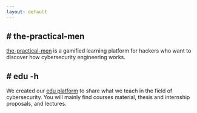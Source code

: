 ```yaml
---
layout: default
---
```


<div class="row t-margin">
  <div class="col-10 col-sm-11">
    <h2 class="m-research-title">
      # the-practical-men
    </h2>
  </div>
</div>
<div class="row res-sec">
  <div class="col-12">
    <p class="desc-margin m-research-text">
      <a href="https://www.thepracticalmen.com" target="blank">the-practical-men</a>
      is a gamified learning platform for hackers who want to discover how cybersecurity engineering works. <br>
    </p>      
  </div>
</div>

<div class="row t-margin">
  <div class="col-10 col-sm-11">
    <h2 class="m-research-title">
      # edu -h
    </h2>
  </div>
</div>
<div class="row res-sec">
  <div class="col-12">
    <p class="desc-margin m-research-text">
      We created our
      <a href="https://edu.v-research.it" target="blank">edu platform</a>
      to share what we teach in the field of cybersecurity. You will mainly find courses material, thesis and internship proposals, and lectures. <br>
    </p>
  </div>
</div>

<script>
    $(".educational").addClass("nav-text-color");
</script>
